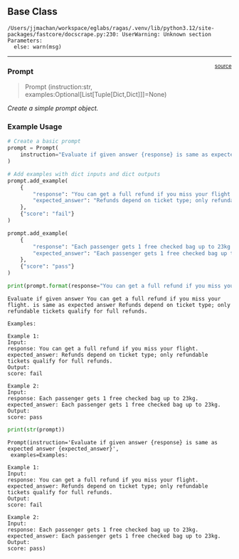 

<!-- WARNING: THIS FILE WAS AUTOGENERATED! DO NOT EDIT! -->

## Base Class

    /Users/jjmachan/workspace/eglabs/ragas/.venv/lib/python3.12/site-packages/fastcore/docscrape.py:230: UserWarning: Unknown section Parameters:
      else: warn(msg)

------------------------------------------------------------------------

<a
href="https://github.com/explodinggradients/ragas_experimental/blob/main/ragas_experimental/prompt/base.py#L11"
target="_blank" style="float:right; font-size:smaller">source</a>

### Prompt

>  Prompt (instruction:str, examples:Optional[List[Tuple[Dict,Dict]]]=None)

*Create a simple prompt object.*

### Example Usage

``` python
# Create a basic prompt
prompt = Prompt(
    instruction="Evaluate if given answer {response} is same as expected answer {expected_answer}"
)

# Add examples with dict inputs and dict outputs
prompt.add_example(
    {
        "response": "You can get a full refund if you miss your flight.",
        "expected_answer": "Refunds depend on ticket type; only refundable tickets qualify for full refunds."
    },
    {"score": "fail"}
)

prompt.add_example(
    {
        "response": "Each passenger gets 1 free checked bag up to 23kg.",
        "expected_answer": "Each passenger gets 1 free checked bag up to 23kg."
    },
    {"score": "pass"}
)

print(prompt.format(response="You can get a full refund if you miss your flight.", expected_answer="Refunds depend on ticket type; only refundable tickets qualify for full refunds."))
```

    Evaluate if given answer You can get a full refund if you miss your flight. is same as expected answer Refunds depend on ticket type; only refundable tickets qualify for full refunds.

    Examples:

    Example 1:
    Input:
    response: You can get a full refund if you miss your flight.
    expected_answer: Refunds depend on ticket type; only refundable tickets qualify for full refunds.
    Output:
    score: fail

    Example 2:
    Input:
    response: Each passenger gets 1 free checked bag up to 23kg.
    expected_answer: Each passenger gets 1 free checked bag up to 23kg.
    Output:
    score: pass

``` python
print(str(prompt))
```

    Prompt(instruction='Evaluate if given answer {response} is same as expected answer {expected_answer}',
     examples=Examples:

    Example 1:
    Input:
    response: You can get a full refund if you miss your flight.
    expected_answer: Refunds depend on ticket type; only refundable tickets qualify for full refunds.
    Output:
    score: fail

    Example 2:
    Input:
    response: Each passenger gets 1 free checked bag up to 23kg.
    expected_answer: Each passenger gets 1 free checked bag up to 23kg.
    Output:
    score: pass)
